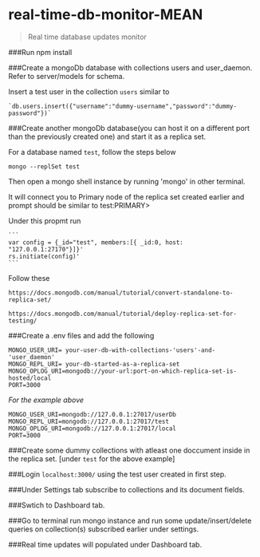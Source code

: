 # real-time-db-monitor-MEAN
> Real time database updates monitor

###Run npm install

###Create a mongoDb database with collections users and user_daemon. Refer to server/models for schema.

  Insert a test user in the collection `users` similar to 
  
    `db.users.insert({"username":"dummy-username","password":"dummy-password"})`
    
###Create another mongoDb database(you can host it on a different port than the previously created one) and start it as a replica set.

For a database named `test`, follow the steps below 

  `mongo --replSet test`
  
  Then open a mongo shell instance by running 'mongo' in other terminal.
  
  It will connect you to Primary node of the replica set created earlier and prompt should be similar to test:PRIMARY>
  
  Under this propmt run 
  
    ```
    var config = {_id="test", members:[{ _id:0, host: "127.0.0.1:27170"}]}'
    rs.initiate(config)'
    ```
    
  Follow these
  
    https://docs.mongodb.com/manual/tutorial/convert-standalone-to-replica-set/
    
    https://docs.mongodb.com/manual/tutorial/deploy-replica-set-for-testing/

###Create a .env files and add the following

  ```
  MONGO_USER_URI= your-user-db-with-collections-'users'-and-'user_daemon'
  MONGO_REPL_URI= your-db-started-as-a-replica-set
  MONGO_OPLOG_URI=mongodb://your-url:port-on-which-replica-set-is-hosted/local
  PORT=3000
  ```
  
  *For the example above*
  
  ```
  MONGO_USER_URI=mongodb://127.0.0.1:27017/userDb
  MONGO_REPL_URI=mongodb://127.0.0.1:27017/test
  MONGO_OPLOG_URI=mongodb://127.0.0.1:27017/local
  PORT=3000
  ```
  
###Create some dummy collections with atleast one doccument inside in the replica set. [under `test` for the above example]

###Login `localhost:3000/` using the test user created in first step. 

###Under Settings tab subscribe to collections and its document fields.

###Swtich to Dashboard tab.

###Go to terminal run mongo instance and run some update/insert/delete queries on collection(s) subscribed earlier under settings.

###Real time updates will populated under Dashboard tab.


